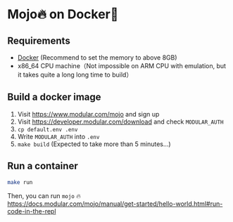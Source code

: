 # Mojo🔥 on Docker🐳

## Requirements

* [Docker](https://www.docker.com/products/docker-desktop/) (Recommend to set the memory to above 8GB)
* x86_64 CPU machine（Not impossible on ARM CPU with emulation, but it takes quite a long long time to build）


## Build a docker image

1. Visit https://www.modular.com/mojo and sign up
2. Visit https://developer.modular.com/download and check `MODULAR_AUTH`
3. `cp default.env .env`
4. Write `MODULAR_AUTH` into `.env`
5. `make build` (Expected to take more than 5 minutes...)


## Run a container

```sh
make run
```

Then, you can run `mojo` 🔥  
https://docs.modular.com/mojo/manual/get-started/hello-world.html#run-code-in-the-repl
